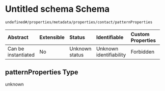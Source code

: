 # Untitled schema Schema

```txt
undefined#/properties/metadata/properties/contact/patternProperties
```



| Abstract            | Extensible | Status         | Identifiable            | Custom Properties | Additional Properties | Access Restrictions | Defined In                                                                                    |
| :------------------ | :--------- | :------------- | :---------------------- | :---------------- | :-------------------- | :------------------ | :-------------------------------------------------------------------------------------------- |
| Can be instantiated | No         | Unknown status | Unknown identifiability | Forbidden         | Allowed               | none                | [test-external-refs.schema.json*](json/test-external-refs.schema.json "open original schema") |

## patternProperties Type

unknown
